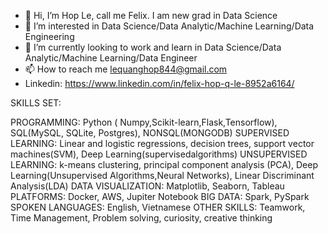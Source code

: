 - 👋 Hi, I’m Hop Le, call me Felix. I am new grad in Data Science
- 👀 I’m interested in Data Science/Data Analytic/Machine Learning/Data Engineering
- 🌱 I’m currently looking to work and learn in Data Science/Data Analytic/Machine Learning/Data Engineer
- 📫 How to reach me lequanghop844@gmail.com
- Linkedin: https://www.linkedin.com/in/felix-hop-q-le-8952a6164/

SKILLS SET:

PROGRAMMING: Python ( Numpy,Scikit-learn,Flask,Tensorflow), SQL(MySQL, SQLite, Postgres), NONSQL(MONGODB)
SUPERVISED LEARNING: Linear and logistic regressions, decision trees, support vector machines(SVM), Deep Learning(supervisedalgorithms)
UNSUPERVISED LEARNING: k-means clustering, principal component analysis (PCA), Deep Learning(Unsupervised Algorithms,Neural Networks), Linear Discriminant Analysis(LDA)
DATA VISUALIZATION: Matplotlib, Seaborn, Tableau
PLATFORMS: Docker, AWS, Jupiter Notebook
BIG DATA: Spark, PySpark
SPOKEN LANGUAGES: English, Vietnamese
OTHER SKILLS: Teamwork, Time Management, Problem solving, curiosity, creative thinking

<!---
FelixQLe/FelixQLe is a ✨ special ✨ repository because its `README.md` (this file) appears on your GitHub profile.
You can click the Preview link to take a look at your changes.
--->
